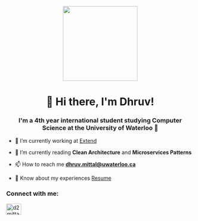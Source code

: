 <div id="header" align="center" margin=0>
  <img src="https://media.giphy.com/media/bcKmIWkUMCjVm/giphy.gif" width="200"/>
</div>

<h1 align="center">👋 Hi there, I'm Dhruv! </h1>
<h3 align="center">I'm a 4th year international student studying Computer Science at the University of Waterloo 🏫 </h3>

<p/>

- 🔭 I’m currently working at [Extend](https://www.paywithextend.com/)

- 🌱 I’m currently reading **Clean Architecture** and **Microservices Patterns**

- 📫 How to reach me **dhruv.mittal@uwaterloo.ca**

- 📄 Know about my experiences [Resume](https://github.com/dhmi19/Resume/blob/master/Dhruv%20Mittal%20Resume.pdf)



<h3 align="left">Connect with me:</h3>
<a href="https://linkedin.com/in/d2mittal" target="blank"><img align="center" src="https://raw.githubusercontent.com/rahuldkjain/github-profile-readme-generator/master/src/images/icons/Social/linked-in-alt.svg" alt="d2mittal" height="30" width="40" /></a>
</p>


<!--
**dhmi19/dhmi19** is a ✨ _special_ ✨ repository because its `README.md` (this file) appears on your GitHub profile.

Here are some ideas to get you started:

- 🔭 I’m currently working on ...
- 🌱 I’m currently learning ...
- 👯 I’m looking to collaborate on ...
- 🤔 I’m looking for help with ...
- 💬 Ask me about ...
- 📫 How to reach me: ...
- 😄 Pronouns: ...
- ⚡ Fun fact: ...
-->
